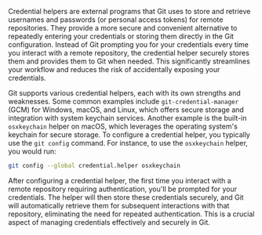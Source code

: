 Credential helpers are external programs that Git uses to store and retrieve usernames and passwords (or personal access tokens) for remote repositories. They provide a more secure and convenient alternative to repeatedly entering your credentials or storing them directly in the Git configuration. Instead of Git prompting you for your credentials every time you interact with a remote repository, the credential helper securely stores them and provides them to Git when needed. This significantly streamlines your workflow and reduces the risk of accidentally exposing your credentials.

Git supports various credential helpers, each with its own strengths and weaknesses. Some common examples include `git-credential-manager` (GCM) for Windows, macOS, and Linux, which offers secure storage and integration with system keychain services. Another example is the built-in `osxkeychain` helper on macOS, which leverages the operating system's keychain for secure storage. To configure a credential helper, you typically use the `git config` command. For instance, to use the `osxkeychain` helper, you would run:

```bash
git config --global credential.helper osxkeychain
```

After configuring a credential helper, the first time you interact with a remote repository requiring authentication, you'll be prompted for your credentials. The helper will then store these credentials securely, and Git will automatically retrieve them for subsequent interactions with that repository, eliminating the need for repeated authentication. This is a crucial aspect of managing credentials effectively and securely in Git.